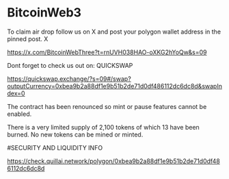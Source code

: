 # BitcoinWeb3
To claim air drop follow us on X and post your polygon wallet address in the pinned post.
X

https://x.com/BitcoinWebThree?t=rnUVH038HAO-oXKG2hYoQw&s=09

Dont forget to check us out on: QUICKSWAP

https://quickswap.exchange/?s=09#/swap?outputCurrency=0xbea9b2a88df1e9b51b2de71d0df486112dc6dc8d&swapIndex=0

The contract has been renounced so mint or pause features cannot be enabled.

There is a very limited supply of 2,100 tokens of which 13 have been burned. No new tokens can be mined or minted.

#SECURITY AND LIQUIDITY INFO

https://check.quillai.network/polygon/0xbea9b2a88df1e9b51b2de71d0df486112dc6dc8d



